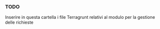 ### TODO

Inserire in questa cartella i file Terragrunt relativi al modulo per la gestione delle richieste
